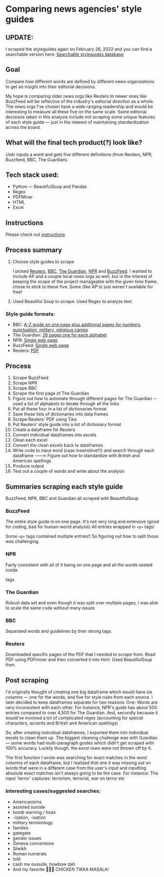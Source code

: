# Comparing news agencies' style guides

## UPDATE:
I scraped the styleguides again on February 26, 2022 and you can find a searchable version here:
[Searchable styleguides database](https://areenaarora.com/comparing-newsrooms-styleguides/)

## Goal

Compare how different words are defined by different news organizations to get an insight into their editorial decisions.

My hope is comparing older news orgs like Reuters to newer ones like BuzzFeed will be reflective of the industry's editorial direction as a whole. The news orgs I've chosen have a wide ranging readership and would be interesting to measure all these five on the same scale. Some editorial decisions taken in this analysis include not scraping some unique features of each style guide — just in the interest of maintaining standardization across the board.

## What will the final tech product(?) look like?

User inputs a word and gets five different definitions (from Reuters, NPR, Buzzfeed, BBC, The Guardian).

## Tech stack used:
- Python — BeautifulSoup and Pandas
- Regex
- PDFMiner
- HTML
- Excel

## Instructions
Please check out [instructions](instructions.md)

## Process summary

1. Choose style guides to scrape

   I picked [Reuters](https://www.reuters.com), [BBC](https://www.bbc.com), [The Guardian](https://www.theguardian.com/international), [NPR](https://www.npr.org/sections/news/) and [BuzzFeed](https://www.buzzfeednews.com). I wanted to include AP and a couple local news orgs as well, but in the interest of keeping the scope of the project manageable with the given time frame, chose to stick to these five. Some (like AP's) just weren't available for free!

2. Used Beautiful Soup to scrape. Used Regex to analyze text.

### Style guide formats:

- BBC: [A-Z guide on one page plus additional pages for numbers, punctuation, military, religious names](https://www.bbc.co.uk/newsstyleguide/)
- The Guardian: [26 pages one for each alphabet](https://www.theguardian.com/guardian-observer-style-guide)
- NPR: [Single web page](https://training.npr.org/styleguide/)
- BuzzFeed: [Single web page](https://www.buzzfeed.com/emmyf/buzzfeed-style-guide)
- Reuters: [PDF](https://www.trust.org/contentAsset/raw-data/652966ab-c90b-4252-b4a5-db8ed1d438ce/file)

## Process

1. Scrape BuzzFeed
2. Scrape NPR
3. Scrape BBC
4. Scrape the first page of The Guardian
5. Figure out how to automate through different pages for The Guardian -- used a list of alphabets to iterate through all the links
6. Put all these four in a list of dictionaries format
7. Save these lists of dictionaries into data frames
8. Scrape Reuters' PDF using Tika
9. Put Reuters' style guide into a list of dictionary format
10. Create a dataframe for Reuters
11. Convert individual dataframes into excels
12. Clean each excel
13. Convert the clean excels back to dataframes
14. Write code to input word (case insensitive!!!) and search through each dataframe ---> Figure out how to standardize with British and American spellings
15. Produce output
16. Test out a couple of words and write about the analysis

## Summaries scraping each style guide
BuzzFeed, NPR, BBC and Guardian all scraped with BeautifulSoup

### BuzzFeed
The entire style guide is on one page. It's not very long and extensive (good for coding, bad for human-world analysis)
All entries wrapped in `<p>` tags!

Some `<p>` tags contained multiple entries!! So figuring out how to split those was challenging.

### NPR
Fairly consistent with all of it being on one page and all the words nested inside <p> tags

### The Guardian
Robust data set and even though it was split over multiple pages, I was able to scale the same code without many issues

### BBC
Separated words and guidelines by their strong tags.

### Reuters
Downloaded specific pages of the PDF that I needed to scrape from. Read PDF using PDFminer and then converted it into html. Used BeautifulSoup then.


## Post scraping

I'd originally thought of creating one big dataframe which would have six columns — one for the words, and five for style rules from each source. I later decided to keep dataframes separate for two reasons: One: Words are very inconsistent with each other. For instance, NPR's guide has about 500 entries compared to over 4,500 for The Guardian. And, secondly because it would've involved a lot of complicated regex (accounting for special characters, accents and British and American spellings)

So, after creating individual dataframes, I exported them into individual excels to clean them up. The biggest cleaning challenge was with Guardian — some words had multi-paragraph guides which didn't get scraped with 100% accuracy. Luckily though, the excel rows were not thrown off by it.

The first function I wrote was searching for exact matches in the word columns of each dataframe, but I realized that one it was missing out on words that were in a different case from the user's input and inputting absolute exact matches isn't always going to be the case. For instance: The input 'terror' captures: terrorism, terrorist, war on terror etc

### Interesting cases/suggested searches:
- Americanisms
- assisted suicide
- bomb warning / hoax
- -ization, -isation
- military terminology
- families
- gategate
- gender issues
- Geneva conventions
- Sheikh
- Roman numerals
- told
- cash me ousside, howbow dah
- And my favorite 🥁🥁🥁 CHICKEN TIKKA MASALA!